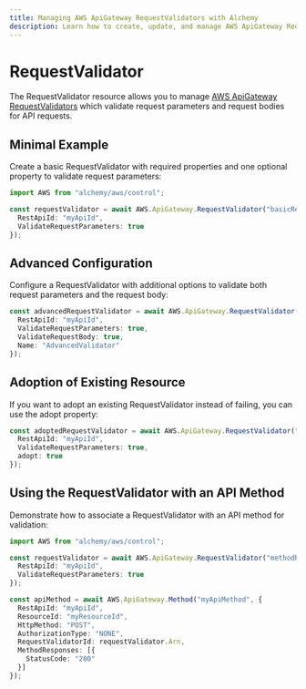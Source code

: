 ```yaml
---
title: Managing AWS ApiGateway RequestValidators with Alchemy
description: Learn how to create, update, and manage AWS ApiGateway RequestValidators using Alchemy Cloud Control.
---
```


# RequestValidator

The RequestValidator resource allows you to manage [AWS ApiGateway RequestValidators](https://docs.aws.amazon.com/apigateway/latest/userguide/) which validate request parameters and request bodies for API requests.

## Minimal Example

Create a basic RequestValidator with required properties and one optional property to validate request parameters:

```ts
import AWS from "alchemy/aws/control";

const requestValidator = await AWS.ApiGateway.RequestValidator("basicRequestValidator", {
  RestApiId: "myApiId",
  ValidateRequestParameters: true
});
```

## Advanced Configuration

Configure a RequestValidator with additional options to validate both request parameters and the request body:

```ts
const advancedRequestValidator = await AWS.ApiGateway.RequestValidator("advancedRequestValidator", {
  RestApiId: "myApiId",
  ValidateRequestParameters: true,
  ValidateRequestBody: true,
  Name: "AdvancedValidator"
});
```

## Adoption of Existing Resource

If you want to adopt an existing RequestValidator instead of failing, you can use the adopt property:

```ts
const adoptedRequestValidator = await AWS.ApiGateway.RequestValidator("adoptedRequestValidator", {
  RestApiId: "myApiId",
  ValidateRequestParameters: true,
  adopt: true
});
```

## Using the RequestValidator with an API Method

Demonstrate how to associate a RequestValidator with an API method for validation:

```ts
import AWS from "alchemy/aws/control";

const requestValidator = await AWS.ApiGateway.RequestValidator("methodRequestValidator", {
  RestApiId: "myApiId",
  ValidateRequestParameters: true
});

const apiMethod = await AWS.ApiGateway.Method("myApiMethod", {
  RestApiId: "myApiId",
  ResourceId: "myResourceId",
  HttpMethod: "POST",
  AuthorizationType: "NONE",
  RequestValidatorId: requestValidator.Arn,
  MethodResponses: [{
    StatusCode: "200"
  }]
});
```